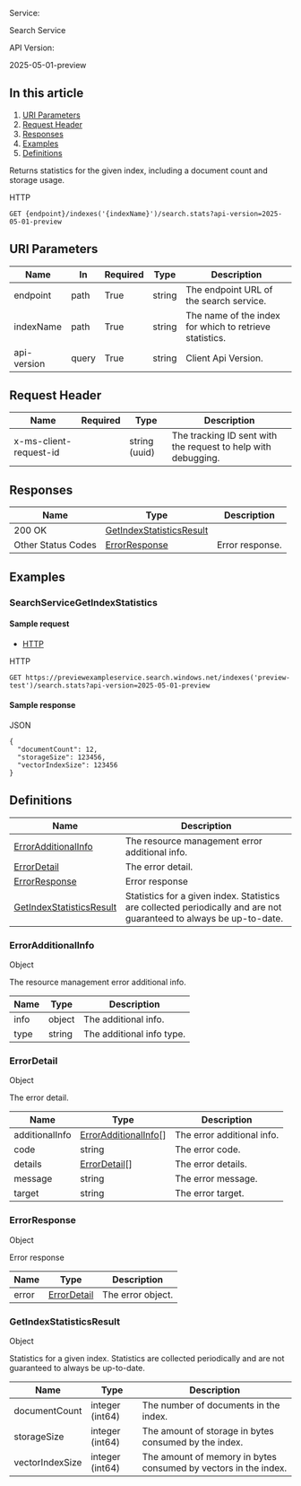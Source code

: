 Service:

Search Service

API Version:

2025-05-01-preview

## In this article

1. [URI Parameters](#uri-parameters)
2. [Request Header](#request-headers)
3. [Responses](#response)
4. [Examples](#examples)
5. [Definitions](#definitions)

Returns statistics for the given index, including a document count and storage usage.

HTTP

```
GET {endpoint}/indexes('{indexName}')/search.stats?api-version=2025-05-01-preview
```

## URI Parameters

|Name|In|Required|Type|Description|
|---|---|---|---|---|
|endpoint|path|True|string|The endpoint URL of the search service.|
|indexName|path|True|string|The name of the index for which to retrieve statistics.|
|api-version|query|True|string|Client Api Version.|

## Request Header

|Name|Required|Type|Description|
|---|---|---|---|
|x-ms-client-request-id||string (uuid)|The tracking ID sent with the request to help with debugging.|

## Responses

|Name|Type|Description|
|---|---|---|
|200 OK|[GetIndexStatisticsResult](#getindexstatisticsresult)||
|Other Status Codes|[ErrorResponse](#errorresponse)|Error response.|

## Examples

### SearchServiceGetIndexStatistics

#### Sample request

- [HTTP](#tabpanel_1_HTTP)

HTTP

```
GET https://previewexampleservice.search.windows.net/indexes('preview-test')/search.stats?api-version=2025-05-01-preview

```

#### Sample response

JSON

```
{
  "documentCount": 12,
  "storageSize": 123456,
  "vectorIndexSize": 123456
}
```

## Definitions

|Name|Description|
|---|---|
|[ErrorAdditionalInfo](#erroradditionalinfo)|The resource management error additional info.|
|[ErrorDetail](#errordetail)|The error detail.|
|[ErrorResponse](#errorresponse)|Error response|
|[GetIndexStatisticsResult](#getindexstatisticsresult)|Statistics for a given index. Statistics are collected periodically and are not guaranteed to always be up-to-date.|

### ErrorAdditionalInfo

Object

The resource management error additional info.

|Name|Type|Description|
|---|---|---|
|info|object|The additional info.|
|type|string|The additional info type.|

### ErrorDetail

Object

The error detail.

|Name|Type|Description|
|---|---|---|
|additionalInfo|[ErrorAdditionalInfo](#erroradditionalinfo)[]|The error additional info.|
|code|string|The error code.|
|details|[ErrorDetail](#errordetail)[]|The error details.|
|message|string|The error message.|
|target|string|The error target.|

### ErrorResponse

Object

Error response

|Name|Type|Description|
|---|---|---|
|error|[ErrorDetail](#errordetail)|The error object.|

### GetIndexStatisticsResult

Object

Statistics for a given index. Statistics are collected periodically and are not guaranteed to always be up-to-date.

|Name|Type|Description|
|---|---|---|
|documentCount|integer (int64)|The number of documents in the index.|
|storageSize|integer (int64)|The amount of storage in bytes consumed by the index.|
|vectorIndexSize|integer (int64)|The amount of memory in bytes consumed by vectors in the index.|
